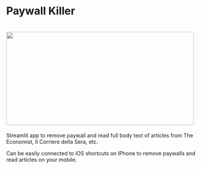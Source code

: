 # Paywall Killer
# <img src="DataSnap_logo_small.png" width="500" height="250" />

Streamlit app to remove paywall and read full body text of articles from The Economist, Il Corriere della Sera, etc.

Can be easily connected to iOS shortcuts on IPhone to remove paywalls and read articles on your mobile.

